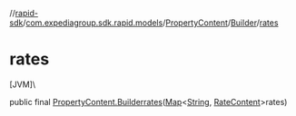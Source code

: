 //[rapid-sdk](../../../../index.md)/[com.expediagroup.sdk.rapid.models](../../index.md)/[PropertyContent](../index.md)/[Builder](index.md)/[rates](rates.md)

# rates

[JVM]\

public final [PropertyContent.Builder](index.md)[rates](rates.md)([Map](https://docs.oracle.com/javase/8/docs/api/java/util/Map.html)&lt;[String](https://docs.oracle.com/javase/8/docs/api/java/lang/String.html), [RateContent](../../-rate-content/index.md)&gt;rates)
